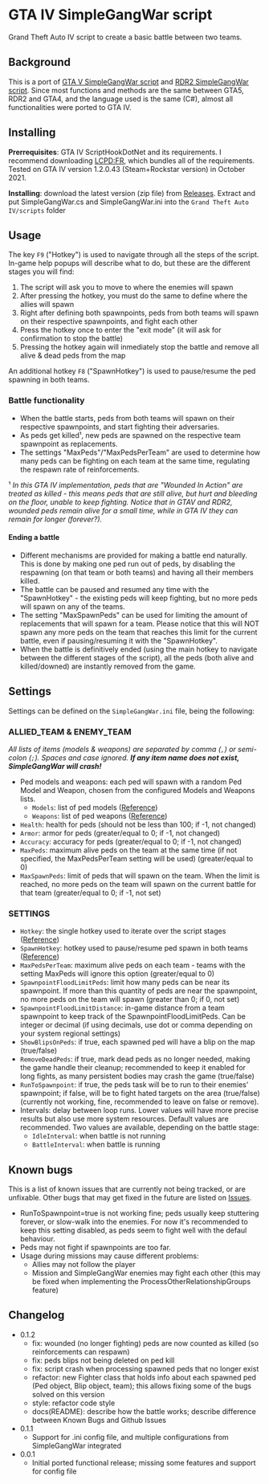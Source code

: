 # GTA IV SimpleGangWar script

Grand Theft Auto IV script to create a basic battle between two teams.

## Background

This is a port of [GTA V SimpleGangWar script](https://github.com/David-Lor/GTAV-SimpleGangWar) and [RDR2 SimpleGangWar script](https://github.com/David-Lor/RDR2-SimpleGangWar). Since most functions and methods are the same between GTA5, RDR2 and GTA4, and the language used is the same (C#), almost all functionalities were ported to GTA IV.

## Installing

**Prerrequisites**: GTA IV ScriptHookDotNet and its requirements. I recommend downloading [LCPD:FR](https://www.lcpdfr.com/downloads/gta4mods/g17media/4607-lcpd-first-response-legacy-edition/), which bundles all of the requirements. Tested on GTA IV version 1.2.0.43 (Steam+Rockstar version) in October 2021.

**Installing**: download the latest version (zip file) from [Releases](https://github.com/David-Lor/GTAIV-SimpleGangWar/releases). Extract and put SimpleGangWar.cs and SimpleGangWar.ini into the `Grand Theft Auto IV/scripts` folder

## Usage

The key `F9` ("Hotkey") is used to navigate through all the steps of the script. In-game help popups will describe what to do, but these are the different stages you will find:

1. The script will ask you to move to where the enemies will spawn
2. After pressing the hotkey, you must do the same to define where the allies will spawn
3. Right after defining both spawnpoints, peds from both teams will spawn on their respective spawnpoints, and fight each other
4. Press the hotkey once to enter the "exit mode" (it will ask for confirmation to stop the battle)
5. Pressing the hotkey again will inmediately stop the battle and remove all alive & dead peds from the map

An additional hotkey `F8` ("SpawnHotkey") is used to pause/resume the ped spawning in both teams.

### Battle functionality

- When the battle starts, peds from both teams will spawn on their respective spawnpoints, and start fighting their adversaries.
- As peds get killed¹, new peds are spawned on the respective team spawnpoint as replacements.
- The settings "MaxPeds"/"MaxPedsPerTeam" are used to determine how many peds can be fighting on each team at the same time, regulating the respawn rate of reinforcements.

¹ _In this GTA IV implementation, peds that are "Wounded In Action" are treated as killed - this means peds that are still alive, but hurt and bleeding on the floor, unable to keep fighting.
Notice that in GTAV and RDR2, wounded peds remain alive for a small time, while in GTA IV they can remain for longer (forever?)._

#### Ending a battle

- Different mechanisms are provided for making a battle end naturally. This is done by making one ped run out of peds, by disabling the respawning (on that team or both teams) and having all their members killed.
- The battle can be paused and resumed any time with the "SpawnHotkey" - the existing peds will keep fighting, but no more peds will spawn on any of the teams.
- The setting "MaxSpawnPeds" can be used for limiting the amount of replacements that will spawn for a team. Please notice that this will NOT spawn any more peds on the team that reaches this limit for the current battle, even if pausing/resuming it with the "SpawnHotkey".
- When the battle is definitively ended (using the main hotkey to navigate between the different stages of the script), all the peds (both alive and killed/downed) are instantly removed from the game.

## Settings

Settings can be defined on the `SimpleGangWar.ini` file, being the following:

### ALLIED_TEAM & ENEMY_TEAM

_All lists of items (models & weapons) are separated by comma (`,`) or semi-colon (`;`). Spaces and case ignored. **If any item name does not exist, SimpleGangWar will crash!**_

- Ped models and weapons: each ped will spawn with a random Ped Model and Weapon, chosen from the configured Models and Weapons lists.
  - `Models`: list of ped models ([Reference](docs/PedModels.md))
  - `Weapons`: list of ped weapons ([Reference](docs/Weapons.md))
- `Health`: health for peds (should not be less than 100; if -1, not changed)
- `Armor`: armor for peds (greater/equal to 0; if -1, not changed)
- `Accuracy`: accuracy for peds (greater/equal to 0; if -1, not changed)
- `MaxPeds`: maximum alive peds on the team at the same time (if not specified, the MaxPedsPerTeam setting will be used) (greater/equal to 0)
- `MaxSpawnPeds`: limit of peds that will spawn on the team. When the limit is reached, no more peds on the team will spawn on the current battle for that team (greater/equal to 0; if -1, not set)

### SETTINGS

- `Hotkey`: the single hotkey used to iterate over the script stages ([Reference](https://docs.microsoft.com/en-us/dotnet/api/system.windows.input.key?view=netcore-3.1#fields))
- `SpawnHotkey`: hotkey used to pause/resume ped spawn in both teams ([Reference](https://docs.microsoft.com/en-us/dotnet/api/system.windows.input.key?view=netcore-3.1#fields))
- `MaxPedsPerTeam`: maximum alive peds on each team - teams with the setting MaxPeds will ignore this option (greater/equal to 0)
- `SpawnpointFloodLimitPeds`: limit how many peds can be near its spawnpoint. If more than this quantity of peds are near the spawnpoint, no more peds on the team will spawn (greater than 0; if 0, not set)
- `SpawnpointFloodLimitDistance`: in-game distance from a team spawnpoint to keep track of the SpawnpointFloodLimitPeds. Can be integer or decimal (if using decimals, use dot or comma depending on your system regional settings)
- `ShowBlipsOnPeds`: if true, each spawned ped will have a blip on the map (true/false)
- `RemoveDeadPeds`: if true, mark dead peds as no longer needed, making the game handle their cleanup; recommended to keep it enabled for long fights, as many persistent bodies may crash the game (true/false)
- `RunToSpawnpoint`: if true, the peds task will be to run to their enemies' spawnpoint; if false, will be to fight hated targets on the area (true/false) (currently not working, fine, recommended to leave on false or remove).
- Intervals: delay between loop runs. Lower values will have more precise results but also use more system resources. Default values are recommended. Two values are available, depending on the battle stage:
  - `IdleInterval`: when battle is not running
  - `BattleInterval`: when battle is running

## Known bugs

This is a list of known issues that are currently not being tracked, or are unfixable. Other bugs that may get fixed in the future are listed on [Issues](https://github.com/David-Lor/GTAIV-SimpleGangWar/issues).

- RunToSpawnpoint=true is not working fine; peds usually keep stuttering forever, or slow-walk into the enemies. For now it's recommended to keep this setting disabled, as peds seem to fight well with the defaul behaviour.
- Peds may not fight if spawnpoints are too far.
- Usage during missions may cause different problems:
  - Allies may not follow the player
  - Mission and SimpleGangWar enemies may fight each other (this may be fixed when implementing the ProcessOtherRelationshipGroups feature)

## Changelog

- 0.1.2
  - fix: wounded (no longer fighting) peds are now counted as killed (so reinforcements can respawn)
  - fix: peds blips not being deleted on ped kill
  - fix: script crash when processing spawned peds that no longer exist
  - refactor: new Fighter class that holds info about each spawned ped (Ped object, Blip object, team); this allows fixing some of the bugs solved on this version
  - style: refactor code style
  - docs(README): describe how the battle works; describe difference between Known Bugs and Github Issues
- 0.1.1
  - Support for .ini config file, and multiple configurations from SimpleGangWar integrated
- 0.0.1
  - Initial ported functional release; missing some features and support for config file
